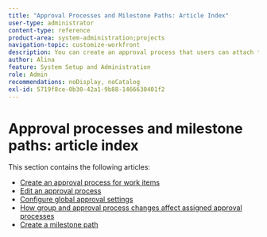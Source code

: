 ```yaml
---
title: "Approval Processes and Milestone Paths: Article Index"
user-type: administrator
content-type: reference
product-area: system-administration;projects
navigation-topic: customize-workfront
description: You can create an approval process that users can attach to a work item, document, or proof. You can also create milestone paths that can be applied to any project in the system.
author: Alina
feature: System Setup and Administration
role: Admin
recommendations: noDisplay, noCatalog
exl-id: 5719f8ce-0b30-42a1-9b88-1466630401f2
---
```

# Approval processes and milestone paths: article index

<!--Audited: 08/2025-->

This section contains the following articles:

* [Create an approval process for work items](../../../administration-and-setup/customize-workfront/configure-approval-milestone-processes/create-approval-processes.md) 
* [Edit an approval process](../../../administration-and-setup/customize-workfront/configure-approval-milestone-processes/edit-an-approval-process.md) 
* [Configure global approval settings](../../../administration-and-setup/customize-workfront/configure-approval-milestone-processes/establish-approval-settings.md)
* [How group and approval process changes affect assigned approval processes](../../../administration-and-setup/customize-workfront/configure-approval-milestone-processes/how-changes-affect-group-approvals.md) 
* [Create a milestone path](../../../administration-and-setup/customize-workfront/configure-approval-milestone-processes/create-milestone-path.md)
